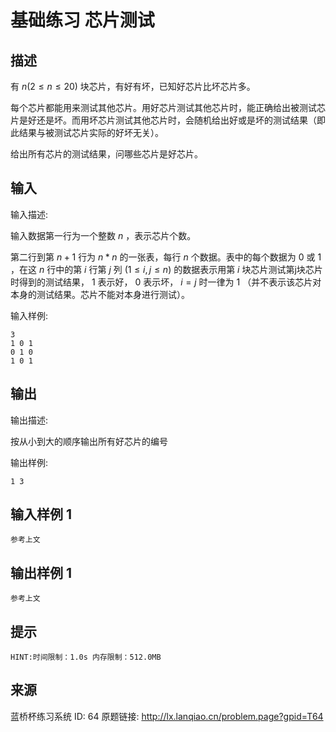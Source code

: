 # 基础练习 芯片测试

## 描述

有 ${n(2≤n≤20)}$ 块芯片，有好有坏，已知好芯片比坏芯片多。

每个芯片都能用来测试其他芯片。用好芯片测试其他芯片时，能正确给出被测试芯片是好还是坏。而用坏芯片测试其他芯片时，会随机给出好或是坏的测试结果（即此结果与被测试芯片实际的好坏无关）。

给出所有芯片的测试结果，问哪些芯片是好芯片。

## 输入

输入描述:

输入数据第一行为一个整数 $n$ ，表示芯片个数。

第二行到第 $n+1$ 行为 $n*n$ 的一张表，每行 $n$ 个数据。表中的每个数据为 $0$ 或 $1$ ，在这 $n$ 行中的第 $i$ 行第 $j$ 列 $(1≤i, j≤n)$ 的数据表示用第 $i$ 块芯片测试第j块芯片时得到的测试结果， $1$ 表示好， $0$ 表示坏， $i=j$ 时一律为 $1$ （并不表示该芯片对本身的测试结果。芯片不能对本身进行测试）。

输入样例:
```
3
1 0 1
0 1 0
1 0 1
```
## 输出

输出描述:

按从小到大的顺序输出所有好芯片的编号

输出样例:

`1 3`

## 输入样例 1 

```
参考上文 
```

## 输出样例 1

```
参考上文
```

## 提示
```
HINT:时间限制：1.0s 内存限制：512.0MB
```
## 来源

蓝桥杯练习系统 ID: 64 原题链接: http://lx.lanqiao.cn/problem.page?gpid=T64
